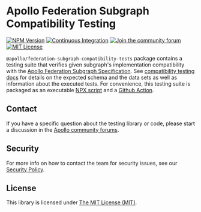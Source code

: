 # Apollo Federation Subgraph Compatibility Testing

[![NPM Version](https://img.shields.io/npm/v/@apollo/federation-subgraph-compatibility-tests)](https://www.npmjs.com/package/@apollo/federation-subgraph-compatibility-tests)
[![Continuous Integration](https://github.com/apollographql/apollo-federation-subgraph-compatibility/workflows/Continuous%20Integration/badge.svg)](https://github.com/apollographql/apollo-federation-subgraph-compatibility/actions?query=workflow%3A"Continuous+Integration")
[![Join the community forum](https://img.shields.io/badge/Join%20The%20Community-Forum-blueviolet)](https://community.apollographql.com)
[![MIT License](https://img.shields.io/github/license/apollographql/apollo-federation-subgraph-compatibility)](https://github.com/apollographql/apollo-federation-subgraph-compatibility/blob/main/LICENSE)

`@apollo/federation-subgraph-compatibility-tests` package contains a testing suite that verifies given subgraph's implementation compatibility with the [Apollo Federation Subgraph Specification](https://www.apollographql.com/docs/federation/subgraph-spec/). See [compatibility testing docs](../../COMPATIBILITY.md) for details on the expected schema and the data sets as well as information about the executed tests. For convenience, this testing suite is packaged as an executable [NPX script](../script/README.md) and a [Github Action](https://github.com/apollographql/apollo-federation-subgraph-compatibility-action).

## Contact

If you have a specific question about the testing library or code, please start a discussion in the [Apollo community forums](https://community.apollographql.com/).

## Security

For more info on how to contact the team for security issues, see our [Security Policy](https://github.com/apollographql/.github/blob/main/SECURITY.md).

## License

This library is licensed under [The MIT License (MIT)](../../LICENSE).
